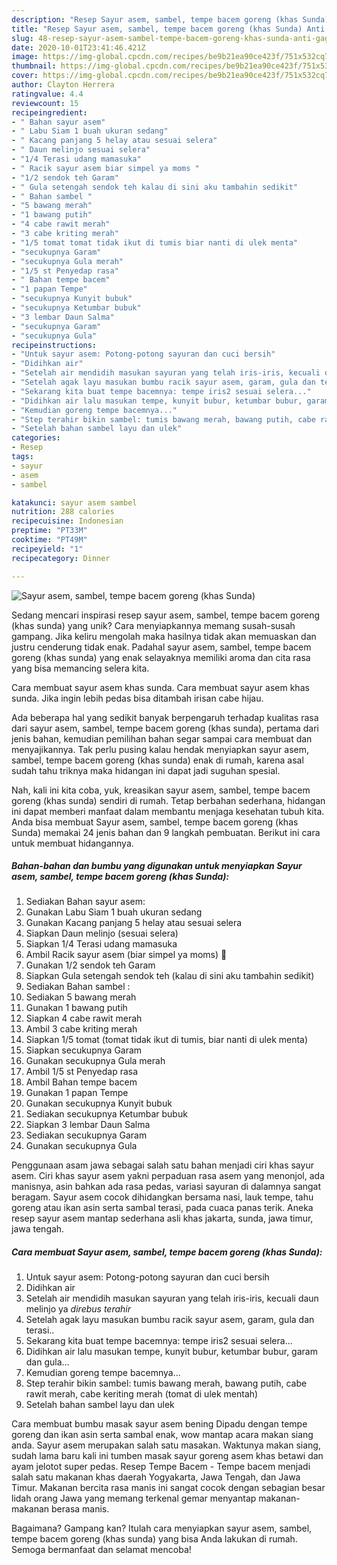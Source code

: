 ```yaml
---
description: "Resep Sayur asem, sambel, tempe bacem goreng (khas Sunda) Anti Gagal"
title: "Resep Sayur asem, sambel, tempe bacem goreng (khas Sunda) Anti Gagal"
slug: 48-resep-sayur-asem-sambel-tempe-bacem-goreng-khas-sunda-anti-gagal
date: 2020-10-01T23:41:46.421Z
image: https://img-global.cpcdn.com/recipes/be9b21ea90ce423f/751x532cq70/sayur-asem-sambel-tempe-bacem-goreng-khas-sunda-foto-resep-utama.jpg
thumbnail: https://img-global.cpcdn.com/recipes/be9b21ea90ce423f/751x532cq70/sayur-asem-sambel-tempe-bacem-goreng-khas-sunda-foto-resep-utama.jpg
cover: https://img-global.cpcdn.com/recipes/be9b21ea90ce423f/751x532cq70/sayur-asem-sambel-tempe-bacem-goreng-khas-sunda-foto-resep-utama.jpg
author: Clayton Herrera
ratingvalue: 4.4
reviewcount: 15
recipeingredient:
- " Bahan sayur asem"
- " Labu Siam 1 buah ukuran sedang"
- " Kacang panjang 5 helay atau sesuai selera"
- " Daun melinjo sesuai selera"
- "1/4 Terasi udang mamasuka"
- " Racik sayur asem biar simpel ya moms "
- "1/2 sendok teh Garam"
- " Gula setengah sendok teh kalau di sini aku tambahin sedikit"
- " Bahan sambel "
- "5 bawang merah"
- "1 bawang putih"
- "4 cabe rawit merah"
- "3 cabe kriting merah"
- "1/5 tomat tomat tidak ikut di tumis biar nanti di ulek menta"
- "secukupnya Garam"
- "secukupnya Gula merah"
- "1/5 st Penyedap rasa"
- " Bahan tempe bacem"
- "1 papan Tempe"
- "secukupnya Kunyit bubuk"
- "secukupnya Ketumbar bubuk"
- "3 lembar Daun Salma"
- "secukupnya Garam"
- "secukupnya Gula"
recipeinstructions:
- "Untuk sayur asem: Potong-potong sayuran dan cuci bersih"
- "Didihkan air"
- "Setelah air mendidih masukan sayuran yang telah iris-iris, kecuali daun melinjo ya *direbus terahir*"
- "Setelah agak layu masukan bumbu racik sayur asem, garam, gula dan terasi.."
- "Sekarang kita buat tempe bacemnya: tempe iris2 sesuai selera..."
- "Didihkan air lalu masukan tempe, kunyit bubur, ketumbar bubur, garam dan gula..."
- "Kemudian goreng tempe bacemnya..."
- "Step terahir bikin sambel: tumis bawang merah, bawang putih, cabe rawit merah, cabe keriting merah (tomat di ulek mentah)"
- "Setelah bahan sambel layu dan ulek"
categories:
- Resep
tags:
- sayur
- asem
- sambel

katakunci: sayur asem sambel 
nutrition: 288 calories
recipecuisine: Indonesian
preptime: "PT33M"
cooktime: "PT49M"
recipeyield: "1"
recipecategory: Dinner

---
```



![Sayur asem, sambel, tempe bacem goreng (khas Sunda)](https://img-global.cpcdn.com/recipes/be9b21ea90ce423f/751x532cq70/sayur-asem-sambel-tempe-bacem-goreng-khas-sunda-foto-resep-utama.jpg)

Sedang mencari inspirasi resep sayur asem, sambel, tempe bacem goreng (khas sunda) yang unik? Cara menyiapkannya memang susah-susah gampang. Jika keliru mengolah maka hasilnya tidak akan memuaskan dan justru cenderung tidak enak. Padahal sayur asem, sambel, tempe bacem goreng (khas sunda) yang enak selayaknya memiliki aroma dan cita rasa yang bisa memancing selera kita.

Cara membuat sayur asem khas sunda. Cara membuat sayur asem khas sunda. Jika ingin lebih pedas bisa ditambah irisan cabe hijau.

Ada beberapa hal yang sedikit banyak berpengaruh terhadap kualitas rasa dari sayur asem, sambel, tempe bacem goreng (khas sunda), pertama dari jenis bahan, kemudian pemilihan bahan segar sampai cara membuat dan menyajikannya. Tak perlu pusing kalau hendak menyiapkan sayur asem, sambel, tempe bacem goreng (khas sunda) enak di rumah, karena asal sudah tahu triknya maka hidangan ini dapat jadi suguhan spesial.


Nah, kali ini kita coba, yuk, kreasikan sayur asem, sambel, tempe bacem goreng (khas sunda) sendiri di rumah. Tetap berbahan sederhana, hidangan ini dapat memberi manfaat dalam membantu menjaga kesehatan tubuh kita. Anda bisa membuat Sayur asem, sambel, tempe bacem goreng (khas Sunda) memakai 24 jenis bahan dan 9 langkah pembuatan. Berikut ini cara untuk membuat hidangannya.

<!--inarticleads1-->

##### Bahan-bahan dan bumbu yang digunakan untuk menyiapkan Sayur asem, sambel, tempe bacem goreng (khas Sunda):

1. Sediakan  Bahan sayur asem:
1. Gunakan  Labu Siam 1 buah ukuran sedang
1. Gunakan  Kacang panjang 5 helay atau sesuai selera
1. Siapkan  Daun melinjo (sesuai selera)
1. Siapkan 1/4 Terasi udang mamasuka
1. Ambil  Racik sayur asem (biar simpel ya moms) 🤭
1. Gunakan 1/2 sendok teh Garam
1. Siapkan  Gula setengah sendok teh (kalau di sini aku tambahin sedikit)
1. Sediakan  Bahan sambel :
1. Sediakan 5 bawang merah
1. Gunakan 1 bawang putih
1. Siapkan 4 cabe rawit merah
1. Ambil 3 cabe kriting merah
1. Siapkan 1/5 tomat (tomat tidak ikut di tumis, biar nanti di ulek menta)
1. Siapkan secukupnya Garam
1. Gunakan secukupnya Gula merah
1. Ambil 1/5 st Penyedap rasa
1. Ambil  Bahan tempe bacem
1. Gunakan 1 papan Tempe
1. Gunakan secukupnya Kunyit bubuk
1. Sediakan secukupnya Ketumbar bubuk
1. Siapkan 3 lembar Daun Salma
1. Sediakan secukupnya Garam
1. Gunakan secukupnya Gula


Penggunaan asam jawa sebagai salah satu bahan menjadi ciri khas sayur asem. Ciri khas sayur asem yakni perpaduan rasa asem yang menonjol, ada manisnya, asin bahkan ada rasa pedas, variasi sayuran di dalamnya sangat beragam. Sayur asem cocok dihidangkan bersama nasi, lauk tempe, tahu goreng atau ikan asin serta sambal terasi, pada cuaca panas terik. Aneka resep sayur asem mantap sederhana asli khas jakarta, sunda, jawa timur, jawa tengah. 

<!--inarticleads2-->

##### Cara membuat Sayur asem, sambel, tempe bacem goreng (khas Sunda):

1. Untuk sayur asem: Potong-potong sayuran dan cuci bersih
1. Didihkan air
1. Setelah air mendidih masukan sayuran yang telah iris-iris, kecuali daun melinjo ya *direbus terahir*
1. Setelah agak layu masukan bumbu racik sayur asem, garam, gula dan terasi..
1. Sekarang kita buat tempe bacemnya: tempe iris2 sesuai selera...
1. Didihkan air lalu masukan tempe, kunyit bubur, ketumbar bubur, garam dan gula...
1. Kemudian goreng tempe bacemnya...
1. Step terahir bikin sambel: tumis bawang merah, bawang putih, cabe rawit merah, cabe keriting merah (tomat di ulek mentah)
1. Setelah bahan sambel layu dan ulek


Cara membuat bumbu masak sayur asem bening Dipadu dengan tempe goreng dan ikan asin serta sambal enak, wow mantap acara makan siang anda. Sayur asem merupakan salah satu masakan. Waktunya makan siang, sudah lama baru kali ini tumben masak sayur goreng asem khas betawi dan ayam jelotot super pedas. Resep Tempe Bacem - Tempe bacem menjadi salah satu makanan khas daerah Yogyakarta, Jawa Tengah, dan Jawa Timur. Makanan bercita rasa manis ini sangat cocok dengan sebagian besar lidah orang Jawa yang memang terkenal gemar menyantap makanan-makanan berasa manis. 

Bagaimana? Gampang kan? Itulah cara menyiapkan sayur asem, sambel, tempe bacem goreng (khas sunda) yang bisa Anda lakukan di rumah. Semoga bermanfaat dan selamat mencoba!
